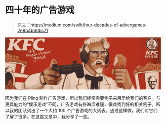 # 四十年的广告游戏

> 原文：<https://medium.com/swlh/four-decades-of-advergames-2e9b4b60bc71>

![](img/4ccf3ddce2cfce2771374e45f0cab011.png)

因为我们在 Plinq 制作广告游戏，所以我们经常需要例子来展示给我们的客户。与更具魅力的“娱乐游戏”不同，广告游戏有些晦涩难懂，很难找到好的相关例子。所以我的团队列出了一个大约 100 个广告游戏的大列表，通过这样做，我们对它们了解了很多。在这篇文章中，我分享了一些。